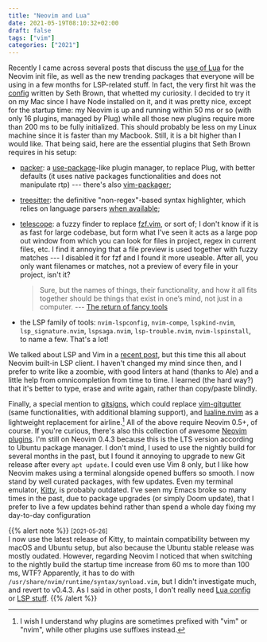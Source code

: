 ```yaml
---
title: "Neovim and Lua"
date: 2021-05-19T08:10:32+02:00
draft: false
tags: ["vim"]
categories: ["2021"]
---
```


Recently I came across several posts that discuss the [use of Lua](https://github.com/nanotee/nvim-lua-guide) for the Neovim init file, as well as the new trending packages that everyone will be using in a few months for LSP-related stuff. In fact, the very first hit was the [config](https://github.com/seth-brown/dotfiles/tree/main/nvim) written by Seth Brown, that whetted my curiosity. I decided to try it on my Mac since I have Node installed on it, and it was pretty nice, except for the startup time: my Neovim is up and running within 50 ms or so (with only 16 plugins, managed by Plug) while all those new plugins require more than 200 ms to be fully initialized. This should probably be less on my Linux machine since it is faster than my Macbook. Still, it is a bit higher than I would like. That being said, here are the essential plugins that Seth Brown requires in his setup:

- [packer](https://github.com/wbthomason/packer.nvim): a [use-package](https://github.com/jwiegley/use-package)-like plugin manager, to replace Plug, with better defaults (it uses native packages functionalities and does not manipulate rtp) --- there's also [vim-packager](https://github.com/kristijanhusak/vim-packager);

- [treesitter](https://github.com/nvim-treesitter/nvim-treesitter): the definitive "non-regex"-based syntax highlighter, which relies on language parsers [when available](https://github.com/nvim-treesitter/nvim-treesitter#supported-languages);

- [telescope](https://github.com/nvim-telescope/telescope.nvim): a fuzzy finder to replace [fzf.vim](https://github.com/junegunn/fzf.vim), or sort of; I don't know if it is as fast for large codebase, but form what I've seen it acts as a large pop out window from which you can look for files in project, regex in current files, etc. I find it annoying that a file preview is used together with fuzzy matches --- I disabled it for fzf and I found it more useable. After all, you only want filenames or matches, not a preview of every file in your project, isn't it?

  > Sure, but the names of things, their functionality, and how it all fits together should be things that exist in one’s mind, not just in a computer. --- [The return of fancy tools](https://macwright.com/2021/03/16/return-of-fancy-tools.html)

- the LSP family of tools: `nvim-lspconfig`, `nvim-compe`, `lspkind-nvim`, `lsp_signature.nvim`, `lspsaga.nvim`, `lsp-trouble.nvim`, `nvim-lspinstall`, to name a few. That's a lot!

We talked about LSP and Vim in a [recent post](/post/vim-and-lsp/), but this time this all about Neovim built-in LSP client. I haven't changed my mind since then, and I prefer to write like a zoombie, with good linters at hand (thanks to Ale) and a little help from omnicompletion from time to time. I learned (the hard way?) that it's better to type, erase and write again, rather than copy/paste blindly.

Finally, a special mention to [gitsigns](https://github.com/lewis6991/gitsigns.nvim), which could replace [vim-gitgutter](https://github.com/airblade/vim-gitgutter) (same functionalities, with additional blaming support), and [lualine.nvim](https://github.com/hoob3rt/lualine.nvim) as a lightweight replacement for airline.[^1] All of the above require Neovim 0.5+, of course. If you're curious, there's also this collection of awesome [Neovim plugins](https://github.com/rockerBOO/awesome-neovim). I'm still on Neovim 0.4.3 because this is the LTS version according to Ubuntu package manager. I don't mind, I used to use the nightly build for several months in the past, but I found it annoying to upgrade to new Git release after every `apt update`. I could even use Vim 8 only, but I like how Neovim makes using a terminal alongside opened buffers so smooth. I now stand by well curated packages, with few updates. Even my terminal emulator, [Kitty](/micro/2021-04-07-21-01-11/), is probably outdated. I've seen my Emacs broke so many times in the past, due to package upgrades (or simply Doom update), that I prefer to live a few updates behind rather than spend a whole day fixing my day-to-day configuration

{{% alert note %}}
<small>[2021-05-26]</small><br>
I now use the latest release of Kitty, to maintain compatibility between my macOS and Ubuntu setup, but also because the Ubuntu stable release was mostly oudated. However, regarding Neovim I noticed that when switching to the nightly build the startup time increase from 60 ms to more than 100 ms, WTF? Apparently, it has to do with `/usr/share/nvim/runtime/syntax/synload.vim`, but I didn't investigate much, and revert to v0.4.3. As I said in other posts, I don't really need [Lua config](/post/neovim-and-lua/) or [LSP stuff](/post/vim-and-lsp/).
{{% /alert %}}

[^1]: I wish I understand why plugins are sometimes prefixed with "vim" or "nvim", while other plugins use suffixes instead.
